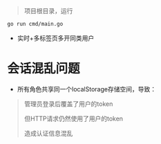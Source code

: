 > 项目根目录，运行
```bash
go run cmd/main.go
```
- 实时+多标签页多开同类用户

# 会话混乱问题

- 所有角色共享同一个localStorage存储空间，导致：
> 管理员登录后覆盖了用户的token 
> 
> 但HTTP请求仍然使用了用户的token 
> 
> 造成认证信息混乱